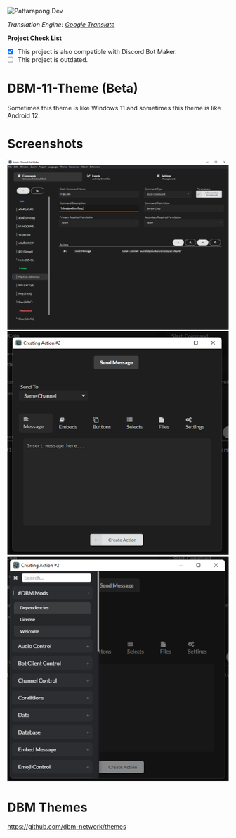 ![Pattarapong.Dev](https://cdn.silapa.xyz/icon/logo/png/PattarapongDev.png)

*Translation Engine: [Google Translate](https://translate.google.com/)*

**Project Check List**
- [x] This project is also compatible with Discord Bot Maker.
- [ ] This project is outdated.

# DBM-11-Theme (Beta)
Sometimes this theme is like Windows 11 and sometimes this theme is like Android 12.

# Screenshots
![Commands Page](https://github.com/ponlponl123/DBM-11-Theme/blob/main/Screenshot%201.png)
![Creating Action Modal](https://github.com/ponlponl123/DBM-11-Theme/blob/main/Screenshot%202.png)
![Creating Action Menu](https://github.com/ponlponl123/DBM-11-Theme/blob/main/Screenshot%203.png)

# DBM Themes
https://github.com/dbm-network/themes
